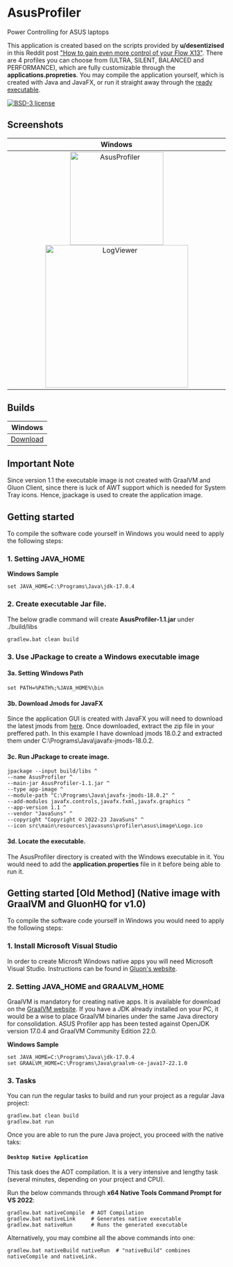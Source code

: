 # AsusProfiler
Power Controlling for ASUS laptops

This application is created based on the scripts provided by **u/desentizised** in this Reddit post ["How to gain even more control of your Flow X13"](https://www.reddit.com/r/FlowX13/comments/t32gra/how_to_gain_even_more_control_of_your_flow_x13/). There are 4 profiles you can choose from (ULTRA, SILENT, BALANCED and PERFORMANCE), which are fully customizable through the **applications.propreties**. You may compile the application yourself, which is created with Java and JavaFX, or run it straight away through the [ready executable](https://github.com/javasuns/AsusProfiler/releases/download/AsusProfiler/AsusProfiler.zip). 

[![BSD-3 license](https://img.shields.io/badge/license-BSD--3-%230778B9.svg)](https://opensource.org/licenses/BSD-3-Clause)

## Screenshots
|  Windows |
|  :----:  |
|  <img width="215" alt="AsusProfiler" src="https://user-images.githubusercontent.com/13131668/218494119-19387f42-22f0-4f2c-8106-3f4afd93f7d3.png"> <img width="329" alt="LogViewer" src="https://user-images.githubusercontent.com/13131668/218494165-bd26cc6b-4a77-4ef1-94e2-30c03ef336fa.png">|

## Builds

|  Windows |
|  :----:  |
|  [Download](https://github.com/javasuns/AsusProfiler/releases/download/AsusProfilerV1.2/AsusProfiler_v1.20.zip)|

## Important Note
Since version 1.1 the executable image is not created with GraalVM and Gluon Client, since there is luck of AWT support which is needed for System Tray icons. Hence, jpackage is used to create the application image.

## Getting started

To compile the software code yourself in Windows you would need to apply the following steps:

### 1. Setting JAVA_HOME
**Windows Sample**

    set JAVA_HOME=C:\Programs\Java\jdk-17.0.4
    
### 2. Create executable Jar file.
The below gradle command will create **AsusProfiler-1.1.jar** under ./build/libs

    gradlew.bat clean build 
    
### 3. Use JPackage to create a Windows executable image

#### 3a. Setting Windows Path
    set PATH=%PATH%;%JAVA_HOME%\bin

#### 3b. Download Jmods for JavaFX
Since the application GUI is created with JavaFX you will need to download the latest jmods from [here](https://gluonhq.com/products/javafx/).
Once downloaded, extract the zip file in your preffered path. In this example I have download jmods 18.0.2 and extracted them under C:\Programs\Java\javafx-jmods-18.0.2.

#### 3c. Run JPackage to create image.

    jpackage --input build/libs ^
    --name AsusProfiler ^
    --main-jar AsusProfiler-1.1.jar ^
    --type app-image ^
    --module-path "C:\Programs\Java\javafx-jmods-18.0.2" ^
    --add-modules javafx.controls,javafx.fxml,javafx.graphics ^
    --app-version 1.1 ^
    --vendor "JavaSuns" ^
    --copyright "Copyright © 2022-23 JavaSuns" ^
    --icon src\main\resources\javasuns\profiler\asus\image\Logo.ico
    
#### 3d. Locate the executable.
The AsusProfiler directory is created with the Windows executable in it. You would need to add the **application.properties** file in it before being able to run it.

## Getting started \[Old Method\] (Native image with GraalVM and GluonHQ for v1.0)

To compile the software code yourself in Windows you would need to apply the following steps:
### 1. Install Microsoft Visual Studio

In order to create Microsft Windows native apps you will need Microsoft Visual Studio. Instructions can be found in [Gluon's website](https://docs.gluonhq.com/#platforms_windows).

### 2. Setting JAVA_HOME and GRAALVM_HOME

GraalVM is mandatory for creating native apps. It is available for download on the [GraalVM website](https://www.graalvm.org/downloads/). If you have a JDK already installed on your PC, it would be a wise to place GraalVM binaries under the same Java directory for consolidation. 
ASUS Profiler app has been tested against OpenJDK version 17.0.4 and GraalVM Community Edition 22.0.

**Windows Sample**

    set JAVA_HOME=C:\Programs\Java\jdk-17.0.4
    set GRAALVM_HOME=C:\Programs\Java\graalvm-ce-java17-22.1.0

### 3. Tasks

You can run the regular tasks to build and run your project as a regular Java project:

    gradlew.bat clean build
    gradlew.bat run
    
Once you are able to run the pure Java project, you proceed with the native taks:    

#### `Desktop Native Application`

This task does the AOT compilation. It is a very intensive and lengthy task (several minutes, depending on your project and CPU).

Run the below commands through **x64 Native Tools Command Prompt for VS 2022**:

    gradlew.bat nativeCompile  # AOT Compilation
    gradlew.bat nativeLink     # Generates native executable
    gradlew.bat nativeRun      # Runs the generated executable

Alternatively, you may combine all the above commands into one:

    gradlew.bat nativeBuild nativeRun  # "nativeBuild" combines nativeCompile and nativeLink.
    
    


